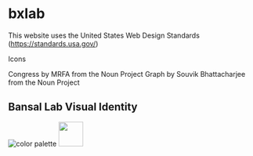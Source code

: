 # bxlab

This website uses the United States Web Design Standards
(https://standards.usa.gov/)


Icons

Congress by MRFA from the Noun Project
Graph by Souvik Bhattacharjee from the Noun Project

## Bansal Lab Visual Identity

![color palette](https://github.com/khandelwal/bxlab/blob/master/bxlab-color-palette.png)
<img src="https://github.com/khandelwal/bxlab/blob/master/bxlab-color-palette.png" style="width: 50px;"/>
